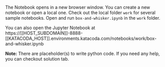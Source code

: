 The Notebook opens in a new browser window. You can create a new notebook or open a local one. Check out the local folder `work` for several sample notebooks. Open and run `box-and-whisker.ipynb` in the `work` folder.

You can also open the Jupyter Notebook at https://[[HOST_SUBDOMAIN]]-8888-[[KATACODA_HOST]].environments.katacoda.com/notebooks/work/box-and-whisker.ipynb

**Note:**
There are placeholder(s) to write python code. If you need any help, you can checkout solution tab.